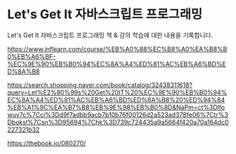 # Let's Get It 자바스크립트 프로그래밍

Let's Get It 자바스크립트 프로그래밍 책 & 강의 학습에 대한 내용을 기록합니다.

<https://www.inflearn.com/course/%EB%A0%88%EC%B8%A0%EA%B8%B0%EB%A6%BF-%EC%9E%90%EB%B0%94%EC%8A%A4%ED%81%AC%EB%A6%BD%ED%8A%B8>

https://search.shopping.naver.com/book/catalog/32438311618?query=Let%E2%80%99s%20Get%20IT%20%EC%9E%90%EB%B0%94%EC%8A%A4%ED%81%AC%EB%A6%BD%ED%8A%B8%20%ED%94%84%EB%A1%9C%EA%B7%B8%EB%9E%98%EB%B0%8D&NaPm=ct%3Dlfowuy7c%7Cci%3Dd9f7adbb9acb7b10b76f00126d2a523ad378fe06%7Ctr%3Dboksl%7Csn%3D95694%7Chk%3D739c724435a9a5664f420a70a164dc0227321b32

https://thebook.io/080270/